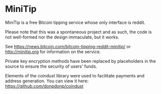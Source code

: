 # MiniTip
MiniTip is a free Bitcoin tipping service whose only interface is reddit.

Please note that this was a spontaneous project and as such, the code is not well-formed nor the design immaculate, but it works.

See https://news.bitcoin.com/bitcoin-tipping-reddit-minitip/ or http://minitip.org for information on the service.

Private key encryption methods have been replaced by placeholders in the source to ensure the security of users' funds.

Elements of the coindust library were used to facilitate payments and address generation. You can view it here: https://github.com/donpdonp/coindust
